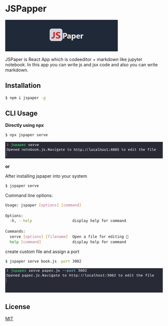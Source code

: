 # JSPapper
![JSPaperLogo](https://raw.githubusercontent.com/vishnuk7/jspaper-cli/main/README/JSPaperLogo.png)

JSPaper is React App which is codeeditor + markdown like jupyter notebook. In this app you can write js and jsx code and also you can write markdown.

## Installation

```bash
$ npm i jspaper -g
```
## CLI Usage

**Directly using npx**

```bash
$ npx jspaper serve
```
![default](https://raw.githubusercontent.com/vishnuk7/jspaper-cli/main/README/default.png)

**or**

After installing jspaper into your system

```bash
$ jspaper serve
```

Command line options:

```bash
Usage: jspaper [options] [command]

Options:
  -h, --help                  display help for command

Commands:
  serve [options] [filename]  Open a file for editing 📝
  help [command]              display help for command
```

create custom file and assign a port

```bash
$ jspaper serve book.js -port 3002
```
![default](https://raw.githubusercontent.com/vishnuk7/jspaper-cli/main/README/port.png)


## License
[MIT](https://choosealicense.com/licenses/mit/)
